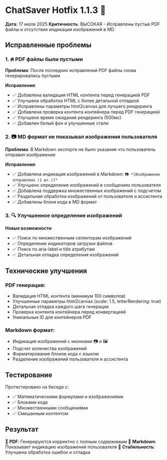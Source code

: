 # ChatSaver Hotfix 1.1.3 🔧

**Дата**: 17 июля 2025
**Критичность**: ВЫСОКАЯ - Исправлены пустые PDF файлы и отсутствие индикации изображений в MD

## Исправленные проблемы

### 1. 🔥 PDF файлы были пустыми
**Проблема**: После последних исправлений PDF файлы снова генерировались пустыми

**Исправления**:
- ✅ Добавлена валидация HTML контента перед генерацией PDF
- ✅ Улучшена обработка HTML с более детальной отладкой
- ✅ Исправлены параметры html2canvas для лучшего рендеринга
- ✅ Добавлена проверка контента контейнера перед PDF генерацией
- ✅ Улучшено время ожидания рендеринга (500мс)
- ✅ Добавлен белый фон и улучшенные стили

### 2. 📷 MD формат не показывал изображения пользователя
**Проблема**: В Markdown экспорте не было указания что пользователь отправил изображение

**Исправления**:
- ✅ Добавлена индикация изображений в Markdown: `📷 *[Изображение отправлено (1 шт.)]*`
- ✅ Улучшено определение изображений в сообщениях пользователя
- ✅ Добавлена поддержка множественных изображений с подсчетом
- ✅ Раздельная обработка изображений от пользователя и ассистента
- ✅ Добавлены блоки кода в MD формат

### 3. 🔍 Улучшенное определение изображений
**Новые возможности**:
- ✅ Поиск по множественным селекторам изображений
- ✅ Определение индикаторов загрузки файлов
- ✅ Поиск по aria-label и title атрибутам
- ✅ Детальная отладка определения изображений

## Технические улучшения

### PDF генерация:
- Валидация HTML контента (минимум 100 символов)
- Улучшенные параметры html2canvas (scale: 1.5, letterRendering: true)
- Детальная отладка каждого шага генерации
- Проверка контента контейнера перед конвертацией
- Уникальные ID для контейнеров PDF

### Markdown формат:
- Индикация изображений с иконками 📷 и 🖼️
- Подсчет количества изображений
- Форматирование блоков кода с языком
- Разделение изображений пользователя и ассистента

## Тестирование

Протестировано на беседе с:
- ✅ Математическими формулами и изображениями
- ✅ Блоками кода
- ✅ Множественными сообщениями
- ✅ Смешанным контентом

## Результат

🎯 **PDF**: Генерируются корректно с полным содержимым
🎯 **Markdown**: Показывает индикацию изображений пользователя
🎯 **Стабильность**: Улучшена обработка ошибок и отладка 